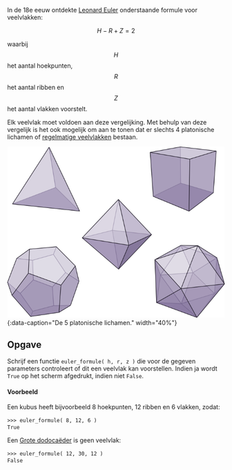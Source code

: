 In de 18e eeuw ontdekte <a href="https://nl.wikipedia.org/wiki/Leonhard_Euler" target="_blank">Leonard Euler</a> onderstaande formule voor veelvlakken:

$$
    H - R + Z = 2
$$

waarbij $$H$$ het aantal hoekpunten, $$R$$ het aantal ribben en $$Z$$ het aantal vlakken voorstelt.

Elk veelvlak moet voldoen aan deze vergelijking. Met behulp van deze vergelijk is het ook mogelijk om aan te tonen dat er slechts 4 platonische lichamen of <a href="https://nl.wikipedia.org/wiki/Regelmatig_veelvlak" target="_blank">regelmatige veelvlakken</a> bestaan.

![De 5 platonische lichamen.](media/platonic.png "Foto door Drummyfish op Wikimedia."){:data-caption="De 5 platonische lichamen." width="40%"}


## Opgave
Schrijf een functie `euler_formule( h, r, z )` die voor de gegeven parameters controleert of dit een veelvlak kan voorstellen. Indien ja wordt `True` op het scherm afgedrukt, indien niet `False`.

#### Voorbeeld
Een kubus heeft bijvoorbeeld 8 hoekpunten, 12 ribben en 6 vlakken, zodat:
```
>>> euler_formule( 8, 12, 6 )
True
```
Een <a href="https://nl.wikipedia.org/wiki/Grote_dodeca%C3%ABder" target="_blank">Grote dodocaëder</a> is geen veelvlak:
```
>>> euler_formule( 12, 30, 12 )
False
```
